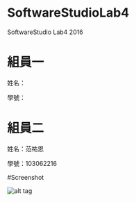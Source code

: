 # SoftwareStudioLab4
SoftwareStudio Lab4 2016

# 組員一

姓名：

學號：

# 組員二

姓名：范祐恩

學號：103062216

#Screenshot

![alt tag](/csc.png)